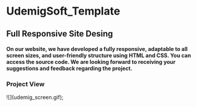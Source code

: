 # UdemigSoft_Template

<h2> Full Responsive Site Desing </h2>

<h4> On our website, we have developed a fully responsive, adaptable to all screen sizes, and user-friendly structure using HTML and CSS. You can access the source code. We are looking forward to receiving your suggestions and feedback regarding the project. </h4>

<h3> Project View </h3>
![](udemig_screen.gif);
